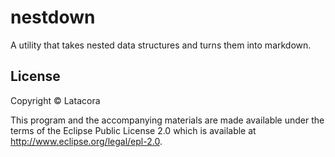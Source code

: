 # nestdown

A utility that takes nested data structures and turns them into markdown.

## License

Copyright © Latacora

This program and the accompanying materials are made available under the
terms of the Eclipse Public License 2.0 which is available at
http://www.eclipse.org/legal/epl-2.0.
